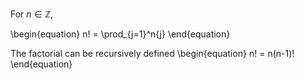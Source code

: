 For $n \in \mathbb{Z}$,

\begin{equation}
n! = \prod_{j=1}^n{j}
\end{equation}

The factorial can be recursively defined
\begin{equation}
n! = n(n-1)!
\end{equation}